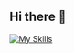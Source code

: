 ## Hi there 👋

[![My Skills](https://skillicons.dev/icons?i=vue,laravel,tailwind,docker,git,linux,kali,cloudflare,wordpress)](https://skillicons.dev)

<!--
**spencerkuku/spencerkuku** is a ✨ _special_ ✨ repository because its `README.md` (this file) appears on your GitHub profile.

Here are some ideas to get you started:

- 🔭 I’m currently working on ...
- 🌱 I’m currently learning ...
- 👯 I’m looking to collaborate on ...
- 🤔 I’m looking for help with ...
- 💬 Ask me about ...
- 📫 How to reach me: ...
- 😄 Pronouns: ...
- ⚡ Fun fact: ...
-->
